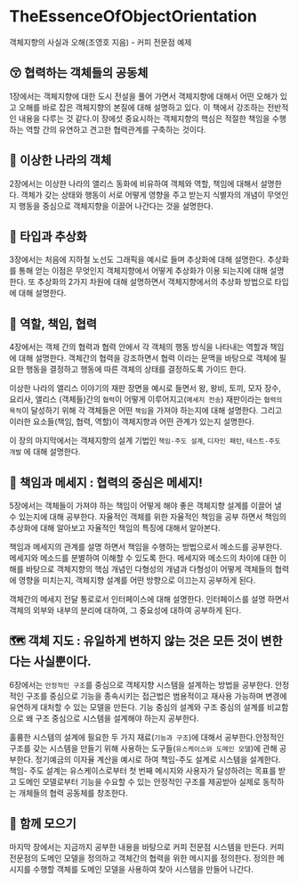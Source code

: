 # TheEssenceOfObjectOrientation
객체지향의 사실과 오해(조영호 지음) - 커피 전문점 예제

## 😚 협력하는 객체들의 공동체

1장에서는 객체지향에 대한 도시 전설을 풀어 가면서 객체지향에 대해서 어떤 오해가 있고 오해를 바로 잡은 객체지향의 본질에 대해 설명하고 있다.
이 책에서 강조하는 전반적인 내용을 다루는 것 같다.이 장에섯 중요시하는 객체지향의 핵심은 적절한 책임을 수행하는 역할 간의 유연하고 견고한 협력관계를 구축하는 것이다.

## 🚎 이상한 나라의 객체

2장에서는 이상한 나라의 앨리스 동화에 비유하여 객체와 역할, 책임에 대해서 설명한다. 객체가 갖는 상태와 행동이 서로 어떻게 영향을 주고 받는지 식별자의 개념이 무엇인지 행동을 중심으로 객체지향을 이끌어 나간다는 것을 설명한다.

## 🚁 타입과 추상화

3장에서는 처음에 지하철 노선도 그래픽을 예시로 들며 추상화에 대해 설명한다. 추상화를 통해 얻는 이점은 무엇인지 객체지향에서 어떻게 추상화가 이용 되는지에 대해 설명한다. 또 추상화의 2가지 차원에 대해 설명하면서 객체지향에서의 추상화 방법으로 타입에 대해 설명한다. 

## 🏰 역할, 책임, 협력

4장에서는 객체 간의 협력과 협력 안에서 각 객체의 행동 방식을 나타내는 역할과 책임에 대해 설명한다. 객체간의 협력을 강조하면서 협력 이라는 문맥을 바탕으로 객체에 필요한 행동을 결정하고 행동에 따른 객체의 상태를 결정하도록 가이드 한다. 

이상한 나라의 앨리스 이야기의 재판 장면을 예시로 들면서 왕, 왕비, 토끼, 모자 장수, 요리사, 앨리스 (객체들)간의 `협력`이 어떻게 이루어지고(`메세지 전송`) 재판이라는 `협력의 목적`이 달성하기 위해 각 객체들은 어떤 `책임`을 가져야 하는지에 대해 설명한다.  그리고 이러한 요소들(책임, 협력, 역할)이 객체지향과 어떤 관계가 있는지 설명한다. 

이 장의 마지막에서는 객체지향의 설계 기법인 `책임-주도 설계`, `디자인 패턴`, `테스트-주도 개발` 에 대해 설명한다.

## 📲 책임과 메세지 : 협력의 중심은 메세지!

5장에서는 객체들이 가져야 하는 책임이 어떻게 해야 좋은 객체지향 설계를 이끌어 낼 수 있는지에 대해 공부한다. 자율적인 객체를 위한 자율적인 책임을 공부 하면서 책임의 추상화에 대해 알아보고 자율적인 책임의 특징에 대해서 알아본다. 

 책임과 메세지의 관계를 설명 하면서 책임을 수행하는 방법으로서 메소드를 공부한다. 메세지와 메소드를 분별하여 이해할 수 있도록 한다. 메세지와 메소드의 차이에 대한 이해를 바탕으로 객체지향의 핵심 개념인 다형성의 개념과 다형성이 어떻게 객체들의 협력에 영향을 미치는지, 객체지향 설계를 어떤 방향으로 이끄는지 공부하게 된다. 

객체간의 메세지 전달 통로로서 인터페이스에 대해 설명한다. 인터페이스를 설명 하면서 객체의 외부와 내부의 분리에 대하여, 그 중요성에 대하여 공부하게 된다.

## 🗺 객체 지도 : 유일하게 변하지 않는 것은 모든 것이 변한다는 사실뿐이다.

6장에서는 `안정적인 구조`를 중심으로 객체지향 시스템을 설계하는 방법을 공부한다. 안정적인 구조를 중심으로 기능을 종속시키는 접근법은 범용적이고 재사용 가능하며 변경에 유연하게 대처할 수 있는 모델을 만든다. 기능 중심의 설계와 구조 중심의 설계를 비교함으로 왜 구조 중심으로 시스템을 설계해야 하는지 공부한다. 

훌륭한 시스템의 설계에 필요한 두 가지 재료(`기능과 구조`)에 대해서 공부한다.안정적인 구조를 갖는 시스템을 만들기 위해 사용하는 도구들(`유스케이스와 도메인 모델`)에 관해 공부한다. 정기예금의 이자율 계산을 예시로 하여 책임-주도 설계로 시스템을 설계한다. 책임- 주도 설계는 유스케이스로부터 첫 번째 메시지와 사용자가 달성하려는 목표를 받고 도메인 모델로부터 기능을 수요할 수 있는 안정적인 구조를 제공받아 실제로 동작하는 개체들의 협력 공동체를 창조한다.

## 🎲 함께 모으기

마지막 장에서는 지금까지 공부한 내용을 바탕으로 커피 전문점 시스템을 만든다. 커피 전문점의 도메인 모델을 정의하고 객체간의 협력을 위한 메시지를 정의한다. 정의한 메시지를 수행할 객체를 도메인 모델을 사용하여 찾아 시스템을 만들어 나간다.
